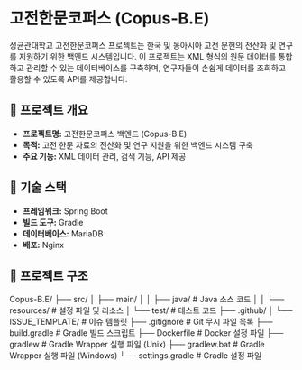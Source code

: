 # 고전한문코퍼스 (Copus-B.E)

성균관대학교 고전한문코퍼스 프로젝트는 한국 및 동아시아 고전 문헌의 전산화 및 연구를 지원하기 위한 백엔드 시스템입니다. 이 프로젝트는 XML 형식의 원문 데이터를 통합하고 관리할 수 있는 데이터베이스를 구축하며, 연구자들이 손쉽게 데이터를 조회하고 활용할 수 있도록 API를 제공합니다.

## 📌 프로젝트 개요
- **프로젝트명:** 고전한문코퍼스 백엔드 (Copus-B.E)
- **목적:** 고전 한문 자료의 전산화 및 연구 지원을 위한 백엔드 시스템 구축
- **주요 기능:** XML 데이터 관리, 검색 기능, API 제공

## 🔧 기술 스택
- **프레임워크:** Spring Boot
- **빌드 도구:** Gradle
- **데이터베이스:** MariaDB
- **배포:** Nginx

## 📂 프로젝트 구조
Copus-B.E/ ├── src/ │ ├── main/ │ │ ├── java/ # Java 소스 코드 │ │ └── resources/ # 설정 파일 및 리소스 │ └── test/ # 테스트 코드 ├── .github/ │ └── ISSUE_TEMPLATE/ # 이슈 템플릿 ├── .gitignore # Git 무시 파일 목록 ├── build.gradle # Gradle 빌드 스크립트 ├── Dockerfile # Docker 설정 파일 ├── gradlew # Gradle Wrapper 실행 파일 (Unix) ├── gradlew.bat # Gradle Wrapper 실행 파일 (Windows) └── settings.gradle # Gradle 설정 파일
